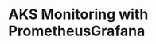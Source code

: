 # AKS Monitoring with PrometheusGrafana                                                                                                                                                                                                                                                                                            
